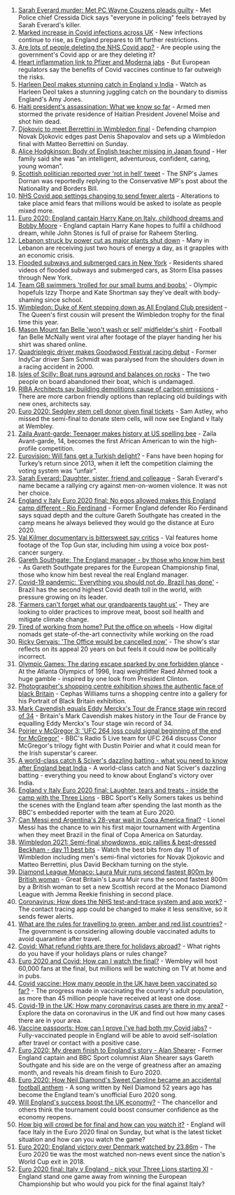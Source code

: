1. [Sarah Everard murder: Met PC Wayne Couzens pleads guilty](https://www.bbc.co.uk/news/uk-england-london-57774597) - Met Police chief Cressida Dick says "everyone in policing" feels betrayed by Sarah Everard's killer.
2. [Marked increase in Covid infections across UK](https://www.bbc.co.uk/news/health-57776814) - New infections continue to rise, as England prepares to lift further restrictions.
3. [Are lots of people deleting the NHS Covid app?](https://www.bbc.co.uk/news/57779371) - Are people using the government's Covid app or are they deleting it?
4. [Heart inflammation link to Pfizer and Moderna jabs](https://www.bbc.co.uk/news/health-57781637) - But European regulators say the benefits of Covid vaccines continue to far outweigh the risks.
5. [Harleen Deol makes stunning catch in England v India](https://www.bbc.co.uk/sport/av/cricket/57785924) - Watch as Harleen Deol takes a stunning juggling catch on the boundary to dismiss England's Amy Jones.
6. [Haiti president's assassination: What we know so far](https://www.bbc.co.uk/news/world-latin-america-57762246) - Armed men stormed the private residence of Haitian President Jovenel Moïse and shot him dead.
7. [Djokovic to meet Berrettini in Wimbledon final](https://www.bbc.co.uk/sport/tennis/57779798) - Defending champion Novak Djokovic edges past Denis Shapovalov and sets up a Wimbledon final with Matteo Berrettini on Sunday.
8. [Alice Hodgkinson: Body of English teacher missing in Japan found](https://www.bbc.co.uk/news/uk-england-nottinghamshire-57782093) - Her family said she was "an intelligent, adventurous, confident, caring, young woman".
9. [Scottish politician reported over 'rot in hell' tweet](https://www.bbc.co.uk/news/uk-scotland-scotland-politics-57785825) - The SNP's James Dornan was reportedly replying to the Conservative MP's post about the Nationality and Borders Bill.
10. [NHS Covid app settings changing to send fewer alerts](https://www.bbc.co.uk/news/technology-57786032) - Alterations to take place amid fears that millions would be asked to isolate as people mixed more.
11. [Euro 2020: England captain Harry Kane on Italy, childhood dreams and Bobby Moore](https://www.bbc.co.uk/sport/football/57782463) - England captain Harry Kane hopes to fulfil a childhood dream, while John Stones is full of praise for Raheem Sterling.
12. [Lebanon struck by power cut as major plants shut down](https://www.bbc.co.uk/news/world-middle-east-57780940) - Many in Lebanon are receiving just two hours of energy a day, as it grapples with an economic crisis.
13. [Flooded subways and submerged cars in New York](https://www.bbc.co.uk/news/world-us-canada-57781840) - Residents shared videos of flooded subways and submerged cars, as Storm Elsa passes through New York.
14. [Team GB swimmers 'trolled for our small bums and boobs'](https://www.bbc.co.uk/news/newsbeat-57778626) - Olympic hopefuls Izzy Thorpe and Kate Shortman say they've dealt with body-shaming since school.
15. [Wimbledon: Duke of Kent stepping down as All England Club president](https://www.bbc.co.uk/news/uk-57784464) - The Queen's first cousin will present the Wimbledon trophy for the final time this year.
16. [Mason Mount fan Belle 'won't wash or sell' midfielder's shirt](https://www.bbc.co.uk/news/uk-england-london-57774591) - Football fan Belle McNally went viral after footage of the player handing her his shirt was shared online.
17. [Quadriplegic driver makes Goodwood Festival racing debut](https://www.bbc.co.uk/news/uk-57768915) - Former IndyCar driver Sam Schmidt was paralysed from the shoulders down in a racing accident in 2000.
18. [Isles of Scilly: Boat runs aground and balances on rocks](https://www.bbc.co.uk/news/uk-england-cornwall-57768179) - The two people on board abandoned their boat, which is undamaged.
19. [RIBA Architects say building demolitions cause of carbon emissions](https://www.bbc.co.uk/news/uk-57756991) - There are more carbon friendly options than replacing old buildings with new ones, architects say.
20. [Euro 2020: Sedgley stem cell donor given final tickets](https://www.bbc.co.uk/news/uk-england-birmingham-57763362) - Sam Astley, who missed the semi-final to donate stem cells, will now see England v Italy at Wembley.
21. [Zaila Avant-garde: Teenager makes history at US spelling bee](https://www.bbc.co.uk/news/world-us-canada-57773502) - Zaila Avant-garde, 14, becomes the first African American to win the high-profile competition.
22. [Eurovision: Will fans get a Turkish delight?](https://www.bbc.co.uk/news/world-europe-57766798) - Fans have been hoping for Turkey’s return since 2013, when it left the competition claiming the voting system was “unfair”.
23. [Sarah Everard: Daughter, sister, friend and colleague](https://www.bbc.co.uk/news/uk-england-london-57740729) - Sarah Everard's name became a rallying cry against men-on-women violence. It was not her choice.
24. [England v Italy Euro 2020 final: No egos allowed makes this England camp different - Rio Ferdinand](https://www.bbc.co.uk/sport/football/57775923) - Former England defender Rio Ferdinand says squad depth and the culture Gareth Southgate has created in the camp means he always believed they would go the distance at Euro 2020.
25. [Val Kilmer documentary is bittersweet say critics](https://www.bbc.co.uk/news/entertainment-arts-57775495) - Val features home footage of the Top Gun star, including him using a voice box post-cancer surgery.
26. [Gareth Southgate: The England manager - by those who know him best](https://www.bbc.co.uk/sport/football/57724429) - As Gareth Southgate prepares for the European Championship final, those who know him best reveal the real England manager.
27. [Covid-19 pandemic: 'Everything you should not do, Brazil has done'](https://www.bbc.co.uk/news/world-latin-america-57733540) - Brazil has the second highest Covid death toll in the world, with pressure growing on its leader.
28. ['Farmers can't forget what our grandparents taught us'](https://www.bbc.co.uk/news/science-environment-57686365) - They are looking to older practices to improve meat, boost soil health and mitigate climate change.
29. [Tired of working from home? Put the office on wheels](https://www.bbc.co.uk/news/business-57649618) - How digital nomads get state-of-the-art connectivity while working on the road
30. [Ricky Gervais: 'The Office would be cancelled now'](https://www.bbc.co.uk/news/entertainment-arts-57317470) - The show's star reflects on its appeal 20 years on but feels it could now be politically incorrect.
31. [Olympic Games: The daring escape sparked by one forbidden glance](https://www.bbc.co.uk/sport/weightlifting/57656658) - At the Atlanta Olympics of 1996, Iraqi weightlifter Raed Ahmed took a huge gamble - inspired by one look from President Clinton.
32. [Photographer's shopping centre exhibition shows the authentic face of black Britain](https://www.bbc.co.uk/news/entertainment-arts-57733386) - Cephas Williams turns a shopping centre into a gallery for his Portrait of Black Britain exhibition.
33. [Mark Cavendish equals Eddy Merckx's Tour de France stage win record of 34](https://www.bbc.co.uk/sport/cycling/57725179) - Britain's Mark Cavendish makes history in the Tour de France by equalling Eddy Merckx's Tour stage win record of 34.
34. [Poirier v McGregor 3: 'UFC 264 loss could signal beginning of the end for McGregor'](https://www.bbc.co.uk/sport/mixed-martial-arts/57779225) - BBC's Radio 5 Live team for UFC 264 discuss Conor McGregor's trilogy fight with Dustin Poirier and what it could mean for the Irish superstar's career.
35. [A world-class catch & Sciver's dazzling batting - what you need to know after England beat India](https://www.bbc.co.uk/sport/cricket/57785220) - A world-class catch and Nat Sciver's dazzling batting - everything you need to know about England's victory over India.
36. [England v Italy Euro 2020 final: Laughter, tears and treats - inside the camp with the Three Lions](https://www.bbc.co.uk/sport/football/57762337) - BBC Sport's Kelly Somers takes us behind the scenes with the England team after spending the last month as the BBC's embedded reporter with the team at Euro 2020.
37. [Can Messi end Argentina's 28-year wait in Copa America final?](https://www.bbc.co.uk/sport/football/57776158) - Lionel Messi has the chance to win his first major tournament with Argentina when they meet Brazil in the final of Copa America on Saturday.
38. [Wimbledon 2021: Semi-final showdowns, epic rallies & best-dressed Beckham - day 11 best bits](https://www.bbc.co.uk/sport/av/tennis/57786055) - Watch the best bits from day 11 of Wimbledon including men's semi-final victories for Novak Djokovic and Matteo Berrettini, plus David Beckham turning on the style.
39. [Diamond League Monaco: Laura Muir runs second fastest 800m by British woman](https://www.bbc.co.uk/sport/av/athletics/57786172) - Great Britain's Laura Muir runs the second fastest 800m by a British woman to set a new Scottish record at the Monaco Diamond League with Jemma Reekie finishing in second place.
40. [Coronavirus: How does the NHS test-and-trace system and app work?](https://www.bbc.co.uk/news/explainers-52442754) - The contact tracing app could be changed to make it less sensitive, so it sends fewer alerts.
41. [What are the rules for travelling to green, amber and red list countries?](https://www.bbc.co.uk/news/explainers-52544307) - The government is considering allowing double vaccinated adults to avoid quarantine after travel.
42. [Covid: What refund rights are there for holidays abroad?](https://www.bbc.co.uk/news/business-51615412) - What rights do you have if your holidays plans or rules change?
43. [Euro 2020 and Covid: How can I watch the final?](https://www.bbc.co.uk/news/uk-57386719) - Wembley will host 60,000 fans at the final, but millions will be watching on TV at home and in pubs.
44. [Covid vaccine: How many people in the UK have been vaccinated so far?](https://www.bbc.co.uk/news/health-55274833) - The progress made in vaccinating the country's adult population, as more than 45 million people have received at least one dose.
45. [Covid-19 in the UK: How many coronavirus cases are there in my area?](https://www.bbc.co.uk/news/uk-51768274) - Explore the data on coronavirus in the UK and find out how many cases there are in your area.
46. [Vaccine passports: How can I prove I've had both my Covid jabs?](https://www.bbc.co.uk/news/explainers-55718553) - Fully-vaccinated people in England will be able to avoid self-isolation after travel or contact with a positive case.
47. [Euro 2020: My dream finish to England's story - Alan Shearer](https://www.bbc.co.uk/sport/football/57752510) - Former England captain and BBC Sport columnist Alan Shearer says Gareth Southgate and his side are on the verge of greatness after an amazing month, and reveals his dream finish to Euro 2020.
48. [Euro 2020: How Neil Diamond's Sweet Caroline became an accidental football anthem](https://www.bbc.co.uk/news/entertainment-arts-57761227) - A song written by Neil Diamond 52 years ago has become the England team's unofficial Euro 2020 song.
49. [Will England's success boost the UK economy?](https://www.bbc.co.uk/news/business-57746627) - The chancellor and others think the tournament could boost consumer confidence as the economy reopens.
50. [How big will crowd be for final and how can you watch it?](https://www.bbc.co.uk/sport/football/57753948) - England will face Italy in the Euro 2020 final on Sunday, but what is the latest ticket situation and how can you watch the game?
51. [Euro 2020: England victory over Denmark watched by 23.86m](https://www.bbc.co.uk/news/entertainment-arts-57763355) - The Euro 2020 tie was the most watched non-news event since the nation's World Cup exit in 2018.
52. [Euro 2020 final: Italy v England - pick your Three Lions starting XI](https://www.bbc.co.uk/sport/football/57765722) - England stand one game away from winning the European Championship but who would you pick for the final against Italy?
